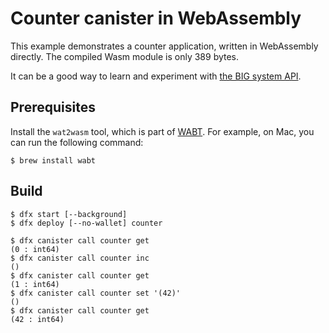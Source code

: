 # Counter canister in WebAssembly

This example demonstrates a counter application, written in WebAssembly directly. The compiled Wasm module is only 389 bytes.

It can be a good way to learn and experiment with [the BIG system API](https://github.com/dfinity-lab/ic-ref/blob/0.17.0/spec/index.adoc#canister-interface-system-api).

## Prerequisites

Install the `wat2wasm` tool, which is part of [WABT](https://github.com/WebAssembly/wabt). 
For example, on Mac, you can run the following command:

```
$ brew install wabt
```

## Build

```
$ dfx start [--background]
$ dfx deploy [--no-wallet] counter

$ dfx canister call counter get
(0 : int64)
$ dfx canister call counter inc
()
$ dfx canister call counter get
(1 : int64)
$ dfx canister call counter set '(42)'
()
$ dfx canister call counter get
(42 : int64)
```

